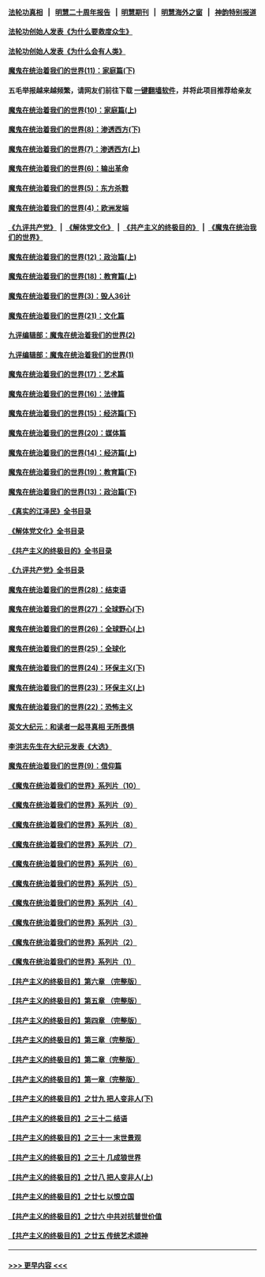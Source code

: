 #### [法轮功真相](https://github.com/gfw-breaker/truth/blob/master/README.md?t=0) &nbsp;&nbsp;|&nbsp;&nbsp; [明慧二十周年报告](https://github.com/gfw-breaker/mh-reports/blob/master/README.md?t=0) &nbsp;&nbsp;|&nbsp;&nbsp;[明慧期刊](https://github.com/gfw-breaker/mh-qikan) &nbsp;&nbsp;|&nbsp;&nbsp; [明慧海外之窗](https://github.com/gfw-breaker/mh-news/blob/master/README.md?t=0) &nbsp;&nbsp;|&nbsp;&nbsp; [神韵特别报道](https://github.com/gfw-breaker/mh-news/blob/master/shenyun.md?t=0)
#### [法轮功创始人发表《为什么要救度众生》](../pages/nsc422/n13975246.md?t=06151843) 
#### [法轮功创始人发表《为什么会有人类》](../pages/nsc422/n13912117.md?t=06151843) 
#### [魔鬼在统治着我们的世界(11)：家庭篇(下)](../pages/nsc422/n10440961.md?t=06151843) 
#### 五毛举报越来越频繁，请网友们前往下载 [一键翻墙软件](https://github.com/gfw-breaker/ssr-accounts)，并将此项目推荐给亲友
#### [魔鬼在统治着我们的世界(10)：家庭篇(上)](../pages/nsc422/n10435448.md?t=06151843) 
#### [魔鬼在统治着我们的世界(8)：渗透西方(下)](../pages/nsc422/n10429603.md?t=06151843) 
#### [魔鬼在统治着我们的世界(7)：渗透西方(上)](../pages/nsc422/n10426013.md?t=06151843) 
#### [魔鬼在统治着我们的世界(6)：输出革命](../pages/nsc422/n10421536.md?t=06151843) 
#### [魔鬼在统治着我们的世界(5)：东方杀戮](../pages/nsc422/n10417707.md?t=06151843) 
#### [魔鬼在统治着我们的世界(4)：欧洲发端](../pages/nsc422/n10414890.md?t=06151843) 
#### [《九评共产党》](https://github.com/begood0513/9ping.md/blob/master/README.md) &nbsp;|&nbsp; [《解体党文化》](../../../../jtdwh.md/blob/master/README.md)  &nbsp;|&nbsp; [《共产主义的终极目的》](../../../../gczydzjmd.md/blob/master/README.md) &nbsp;|&nbsp; [《魔鬼在统治我们的世界》](../../../../mgztzwmdsj.md/blob/master/README.md) 
#### [魔鬼在统治着我们的世界(12)：政治篇(上)](../pages/nsc422/n10444576.md?t=06151843) 
#### [魔鬼在统治着我们的世界(18)：教育篇(上)](../pages/nsc422/n10526970.md?t=06151843) 
#### [魔鬼在统治着我们的世界(3)：毁人36计](../pages/nsc422/n10411583.md?t=06151843) 
#### [魔鬼在统治着我们的世界(21)：文化篇](../pages/nsc422/n10597706.md?t=06151843) 
#### [九评编辑部：魔鬼在统治着我们的世界(2)](../pages/nsc422/n10410036.md?t=06151843) 
#### [九评编辑部：魔鬼在统治着我们的世界(1)](../pages/nsc422/n10406825.md?t=06151843) 
#### [魔鬼在统治着我们的世界(17)：艺术篇](../pages/nsc422/n10499093.md?t=06151843) 
#### [魔鬼在统治着我们的世界(16)：法律篇](../pages/nsc422/n10485969.md?t=06151843) 
#### [魔鬼在统治着我们的世界(15)：经济篇(下)](../pages/nsc422/n10469975.md?t=06151843) 
#### [魔鬼在统治着我们的世界(20)：媒体篇](../pages/nsc422/n10586579.md?t=06151843) 
#### [魔鬼在统治着我们的世界(14)：经济篇(上)](../pages/nsc422/n10457370.md?t=06151843) 
#### [魔鬼在统治着我们的世界(19)：教育篇(下)](../pages/nsc422/n10564808.md?t=06151843) 
#### [魔鬼在统治着我们的世界(13)：政治篇(下)](../pages/nsc422/n10448270.md?t=06151843) 
#### [《真实的江泽民》全书目录](../pages/nsc422/n13721399.md?t=06151843) 
#### [《解体党文化》全书目录](../pages/nsc422/n13721157.md?t=06151843) 
#### [《共产主义的终极目的》全书目录](../pages/nsc422/n13721048.md?t=06151843) 
#### [《九评共产党》全书目录](../pages/nsc422/n13708085.md?t=06151843) 
#### [魔鬼在统治着我们的世界(28)：结束语](../pages/nsc422/n10936246.md?t=06151843) 
#### [魔鬼在统治着我们的世界(27)：全球野心(下)](../pages/nsc422/n10928319.md?t=06151843) 
#### [魔鬼在统治着我们的世界(26)：全球野心(上)](../pages/nsc422/n10900318.md?t=06151843) 
#### [魔鬼在统治着我们的世界(25)：全球化](../pages/nsc422/n10788205.md?t=06151843) 
#### [魔鬼在统治着我们的世界(24)：环保主义(下)](../pages/nsc422/n10695307.md?t=06151843) 
#### [魔鬼在统治着我们的世界(23)：环保主义(上)](../pages/nsc422/n10688613.md?t=06151843) 
#### [魔鬼在统治着我们的世界(22)：恐怖主义](../pages/nsc422/n10614727.md?t=06151843) 
#### [英文大纪元：和读者一起寻真相 无所畏惧](../pages/nsc422/n12542027.md?t=06151843) 
#### [李洪志先生在大纪元发表《大选》](../pages/nsc422/n12534746.md?t=06151843) 
#### [魔鬼在统治着我们的世界(9)：信仰篇](../pages/nsc422/n10432159.md?t=06151843) 
#### [《魔鬼在统治着我们的世界》系列片（10）](../pages/nsc422/n12292670.md?t=06151843) 
#### [《魔鬼在统治着我们的世界》系列片（9）](../pages/nsc422/n12290859.md?t=06151843) 
#### [《魔鬼在统治着我们的世界》系列片（8）](../pages/nsc422/n12287445.md?t=06151843) 
#### [《魔鬼在统治着我们的世界》系列片（7）](../pages/nsc422/n12283425.md?t=06151843) 
#### [《魔鬼在统治着我们的世界》系列片（6）](../pages/nsc422/n12282314.md?t=06151843) 
#### [《魔鬼在统治着我们的世界》系列片（5）](../pages/nsc422/n12281419.md?t=06151843) 
#### [《魔鬼在统治着我们的世界》系列片（4）](../pages/nsc422/n12274024.md?t=06151843) 
#### [《魔鬼在统治着我们的世界》系列片（3）](../pages/nsc422/n12271322.md?t=06151843) 
#### [《魔鬼在统治着我们的世界》系列片（2）](../pages/nsc422/n12269049.md?t=06151843) 
#### [《魔鬼在统治着我们的世界》系列片（1）](../pages/nsc422/n12267575.md?t=06151843) 
#### [【共产主义的终极目的】第六章 （完整版）](../pages/nsc422/n11428913.md?t=06151843) 
#### [【共产主义的终极目的】第五章 （完整版）](../pages/nsc422/n11428912.md?t=06151843) 
#### [【共产主义的终极目的】第四章 （完整版）](../pages/nsc422/n11428907.md?t=06151843) 
#### [【共产主义的终极目的】第三章（完整版）](../pages/nsc422/n11428848.md?t=06151843) 
#### [【共产主义的终极目的】第二章（完整版）](../pages/nsc422/n11428831.md?t=06151843) 
#### [【共产主义的终极目的】第一章（完整版）](../pages/nsc422/n11417651.md?t=06151843) 
#### [【共产主义的终极目的】之廿九 把人变非人(下)](../pages/nsc422/n11344140.md?t=06151843) 
#### [【共产主义的终极目的】之三十二 结语](../pages/nsc422/n11360535.md?t=06151843) 
#### [【共产主义的终极目的】之三十一 末世景观](../pages/nsc422/n11351129.md?t=06151843) 
#### [【共产主义的终极目的】之三十 几成狼世界](../pages/nsc422/n11348280.md?t=06151843) 
#### [【共产主义的终极目的】之廿八 把人变非人(上)](../pages/nsc422/n11340492.md?t=06151843) 
#### [【共产主义的终极目的】之廿七 以恨立国](../pages/nsc422/n11336944.md?t=06151843) 
#### [【共产主义的终极目的】之廿六 中共对抗普世价值](../pages/nsc422/n11324785.md?t=06151843) 
#### [【共产主义的终极目的】之廿五 传统艺术颂神](../pages/nsc422/n11296396.md?t=06151843) 

----
#### [ >>> 更早内容 <<< ](../indexes/nsc422-earlier.md)
